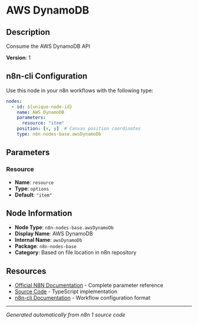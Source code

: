 # AWS DynamoDB

## Description

Consume the AWS DynamoDB API

**Version**: 1

## n8n-cli Configuration

Use this node in your n8n workflows with the following type:

```yaml
nodes:
  - id: ${unique-node-id}
    name: AWS DynamoDB
    parameters:
      resource: "item"
    position: [x, y]  # Canvas position coordinates
    type: n8n-nodes-base.awsDynamoDb
```

## Parameters

### Resource

- **Name**: `resource`
- **Type**: `options`
- **Default**: `"item"`


## Node Information

- **Node Type**: `n8n-nodes-base.awsDynamoDb`
- **Display Name**: AWS DynamoDB
- **Internal Name**: `awsDynamoDb`
- **Package**: `n8n-nodes-base`
- **Category**: Based on file location in n8n repository

## Resources

- [Official N8N Documentation](https://docs.n8n.io/integrations/builtin/app-nodes/n8n-nodes-base.awsdynamodb/) - Complete parameter reference
- [Source Code](https://github.com/n8n-io/n8n/blob/master/packages/nodes-base/nodes/Aws/DynamoDB/AwsDynamoDB.node.ts) - TypeScript implementation
- [n8n-cli Documentation](https://github.com/edenreich/n8n-cli) - Workflow configuration format

---
*Generated automatically from n8n 1 source code*
